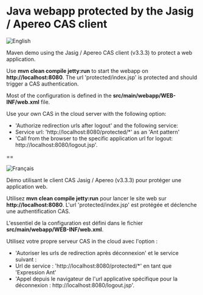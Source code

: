Java webapp protected by the Jasig / Apereo CAS client
==

![English](https://www.casinthecloud.com/img/other/flag_en.png)

Maven demo using the Jasig / Apereo CAS client (v3.3.3) to protect a web application.

Use **mvn clean compile jetty:run** to start the webapp on **http://localhost:8080**. The url 'protected/index.jsp' is protected and should trigger a CAS authentication.

Most of the configuration is defined in the **src/main/webapp/WEB-INF/web.xml** file.

Use your own CAS in the cloud server with the following option:
- 'Authorize redirection urls after logout'
and the following service:
- Service url: 'http://localhost:8080/protected/*' as an 'Ant pattern'
- 'Call from the browser to the specific application url for logout: http://localhost:8080/logout.jsp'.

==

![Français](https://www.casinthecloud.com/img/other/flag_fr.png)

Démo utilisant le client CAS Jasig / Apereo (v3.3.3) pour protéger une application web.

Utilisez **mvn clean compile jetty:run** pour lancer le site web sur **http://localhost:8080**. L'url 'protected/index.jsp' est protégée et déclenche une authentification CAS.

L'essentiel de la configuration est défini dans le fichier **src/main/webapp/WEB-INF/web.xml**.

Utilisez votre propre serveur CAS in the cloud avec l'option :
- 'Autoriser les urls de redirection après déconnexion'
et le service suivant :
- Url de service : 'http://localhost:8080/protected/*' en tant que 'Expression Ant'
- 'Appel depuis le navigateur de l'url applicative spécifique pour la déconnexion : http://localhost:8080/logout.jsp'.
